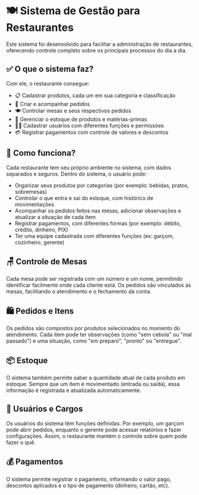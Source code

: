 # 🍽️ Sistema de Gestão para Restaurantes

Este sistema foi desenvolvido para facilitar a administração de restaurantes, oferecendo controle completo sobre os principais processos do dia a dia.

## ✅ O que o sistema faz?

Com ele, o restaurante consegue:

- 📋 Cadastrar produtos, cada um em sua categoria e classificação
- 🧾 Criar e acompanhar pedidos
- 🍽️ Controlar mesas e seus respectivos pedidos
- 🛒 Gerenciar o estoque de produtos e matérias-primas
- 👨‍🍳 Cadastrar usuários com diferentes funções e permissões
- 💳 Registrar pagamentos com controle de valores e descontos

## 🧠 Como funciona?

Cada restaurante tem seu próprio ambiente no sistema, com dados separados e seguros. Dentro do sistema, o usuário pode:

- Organizar seus produtos por categorias (por exemplo: bebidas, pratos, sobremesas)
- Controlar o que entra e sai do estoque, com histórico de movimentações
- Acompanhar os pedidos feitos nas mesas, adicionar observações e atualizar a situação de cada item
- Registrar pagamentos, com diferentes formas (por exemplo: débito, crédito, dinheiro, PIX)
- Ter uma equipe cadastrada com diferentes funções (ex: garçom, cozinheiro, gerente)

## 🪑 Controle de Mesas

Cada mesa pode ser registrada com um número e um nome, permitindo identificar facilmente onde cada cliente está. Os pedidos são vinculados às mesas, facilitando o atendimento e o fechamento da conta.

## 🛍️ Pedidos e Itens

Os pedidos são compostos por produtos selecionados no momento do atendimento. Cada item pode ter observações (como "sem cebola" ou "mal passado") e uma situação, como "em preparo", "pronto" ou "entregue".

## 📦 Estoque

O sistema também permite saber a quantidade atual de cada produto em estoque. Sempre que um item é movimentado (entrada ou saída), essa informação é registrada e atualizada automaticamente.

## 👤 Usuários e Cargos

Os usuários do sistema têm funções definidas. Por exemplo, um garçom pode abrir pedidos, enquanto o gerente pode acessar relatórios e fazer configurações. Assim, o restaurante mantém o controle sobre quem pode fazer o quê.

## 💰 Pagamentos

O sistema permite registrar o pagamento, informando o valor pago, descontos aplicados e o tipo de pagamento (dinheiro, cartão, etc).

